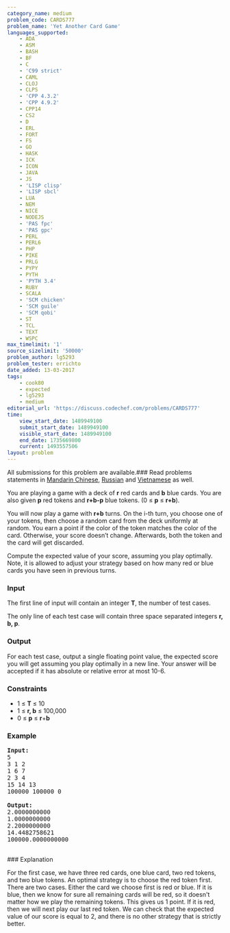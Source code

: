 ```yaml
---
category_name: medium
problem_code: CARDS777
problem_name: 'Yet Another Card Game'
languages_supported:
    - ADA
    - ASM
    - BASH
    - BF
    - C
    - 'C99 strict'
    - CAML
    - CLOJ
    - CLPS
    - 'CPP 4.3.2'
    - 'CPP 4.9.2'
    - CPP14
    - CS2
    - D
    - ERL
    - FORT
    - FS
    - GO
    - HASK
    - ICK
    - ICON
    - JAVA
    - JS
    - 'LISP clisp'
    - 'LISP sbcl'
    - LUA
    - NEM
    - NICE
    - NODEJS
    - 'PAS fpc'
    - 'PAS gpc'
    - PERL
    - PERL6
    - PHP
    - PIKE
    - PRLG
    - PYPY
    - PYTH
    - 'PYTH 3.4'
    - RUBY
    - SCALA
    - 'SCM chicken'
    - 'SCM guile'
    - 'SCM qobi'
    - ST
    - TCL
    - TEXT
    - WSPC
max_timelimit: '1'
source_sizelimit: '50000'
problem_author: lg5293
problem_tester: errichto
date_added: 13-03-2017
tags:
    - cook80
    - expected
    - lg5293
    - medium
editorial_url: 'https://discuss.codechef.com/problems/CARDS777'
time:
    view_start_date: 1489949100
    submit_start_date: 1489949100
    visible_start_date: 1489949100
    end_date: 1735669800
    current: 1493557506
layout: problem
---
```

All submissions for this problem are available.###  Read problems statements in [Mandarin Chinese](http://www.codechef.com/download/translated/COOK80/mandarin/CARDS777.pdf), [Russian](http://www.codechef.com/download/translated/COOK80/russian/CARDS777.pdf) and [Vietnamese](http://www.codechef.com/download/translated/COOK80/vietnamese/CARDS777.pdf) as well.

You are playing a game with a deck of **r** red cards and **b** blue cards. You are also given **p** red tokens and **r+b-p** blue tokens. (0 ≤ **p** ≤ **r+b**).

You will now play a game with **r+b** turns. On the i-th turn, you choose one of your tokens, then choose a random card from the deck uniformly at random. You earn a point if the color of the token matches the color of the card. Otherwise, your score doesn’t change. Afterwards, both the token and the card will get discarded.

Compute the expected value of your score, assuming you play optimally. Note, it is allowed to adjust your strategy based on how many red or blue cards you have seen in previous turns.

### Input

The first line of input will contain an integer **T**, the number of test cases.

The only line of each test case will contain three space separated integers **r, b, p**.

### Output

For each test case, output a single floating point value, the expected score you will get assuming you play optimally in a new line. Your answer will be accepted if it has absolute or relative error at most 10-6.

### Constraints

- 1 ≤ **T** ≤ 10
- 1 ≤ **r, b** ≤ 100,000
- 0 ≤ **p** ≤ **r**+**b**

### Example

<pre>
<b>Input:</b>
5
3 1 2
1 6 7
2 3 4
15 14 13
100000 100000 0

<b>Output:</b>
2.0000000000
1.0000000000
2.2000000000
14.4482758621
100000.0000000000

</pre>### Explanation
For the first case, we have three red cards, one blue card, two red tokens, and two blue tokens. An optimal strategy is to choose the red token first. There are two cases. Either the card we choose first is red or blue. If it is blue, then we know for sure all remaining cards will be red, so it doesn't matter how we play the remaining tokens. This gives us 1 point. If it is red, then we will next play our last red token. We can check that the expected value of our score is equal to 2, and there is no other strategy that is strictly better.
